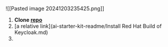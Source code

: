 ![[Pasted image 20241203235425.png]]
1. **Clone [repo](https://github.com/purefield-demo-team/ai-hackathon-starter.git)**
2. [a relative link](ai-starter-kit-readme/Install Red Hat Build of Keycloak.md)
3. 

